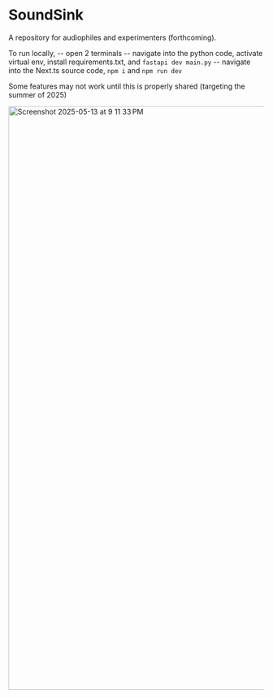 # SoundSink
A repository for audiophiles and experimenters (forthcoming).

To run locally, 
  -- open 2 terminals
  -- navigate into the python code, activate virtual env, install requirements.txt, and `fastapi dev main.py`
  -- navigate into the Next.ts source code, `npm i` and `npm run dev`

Some features may not work until this is properly shared (targeting the summer of 2025)

<img width="1149" alt="Screenshot 2025-05-13 at 9 11 33 PM" src="https://github.com/user-attachments/assets/208cd190-9f45-426d-baf9-05e33186132c" />
